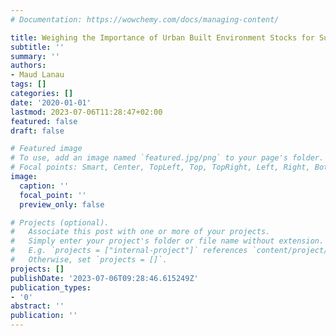 ```yaml
---
# Documentation: https://wowchemy.com/docs/managing-content/

title: Weighing the Importance of Urban Built Environment Stocks for Sustainability.
subtitle: ''
summary: ''
authors:
- Maud Lanau
tags: []
categories: []
date: '2020-01-01'
lastmod: 2023-07-06T11:28:47+02:00
featured: false
draft: false

# Featured image
# To use, add an image named `featured.jpg/png` to your page's folder.
# Focal points: Smart, Center, TopLeft, Top, TopRight, Left, Right, BottomLeft, Bottom, BottomRight.
image:
  caption: ''
  focal_point: ''
  preview_only: false

# Projects (optional).
#   Associate this post with one or more of your projects.
#   Simply enter your project's folder or file name without extension.
#   E.g. `projects = ["internal-project"]` references `content/project/deep-learning/index.md`.
#   Otherwise, set `projects = []`.
projects: []
publishDate: '2023-07-06T09:28:46.615249Z'
publication_types:
- '0'
abstract: ''
publication: ''
---
```

